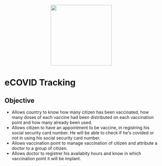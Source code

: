 <p align="center">
    <img src="https://image.noelshack.com/fichiers/2021/12/3/1616614062-smilie-4931132-1280.png" width="200">
</p>

# eCOVID Tracking

## Objective

- Allows country to know how many citizen has been vaccinated, how many doses of each vaccine had been distributed on each vaccination point and how many already been used.
- Allows citizen to have an appointment to be vaccine, in registring his social security card number. He will be able to check if he's covided or not in using his social security card number.
- Allows vaccination point to manage vaccination of citizen and attribute a doctor to a group of citizen.
- Allows doctor to registrer his availabity hours and know in which vaccination point it will be implant.
